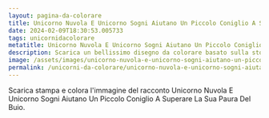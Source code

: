 ```yaml
---
layout: pagina-da-colorare
title: Unicorno Nuvola E Unicorno Sogni Aiutano Un Piccolo Coniglio A Superare La Sua Paura Del Buio.
date: 2024-02-09T18:30:53.005733
tags: unicornidacolorare
metatitle: Unicorno Nuvola E Unicorno Sogni Aiutano Un Piccolo Coniglio A Superare La Sua Paura Del Buio. da colorare
description: Scarica un bellissimo disegno da colorare basato sulla storia Unicorno Nuvola E Unicorno Sogni Aiutano Un Piccolo Coniglio A Superare La Sua Paura Del Buio.
image: /assets/images/unicorno-nuvola-e-unicorno-sogni-aiutano-un-piccolo-coniglio-a-superare-la-sua-paura-del-buio..png
permalink: /unicorni-da-colorare/unicorno-nuvola-e-unicorno-sogni-aiutano-un-piccolo-coniglio-a-superare-la-sua-paura-del-buio..html
---
```

Scarica stampa e colora l'immagine del racconto Unicorno Nuvola E Unicorno Sogni Aiutano Un Piccolo Coniglio A Superare La Sua Paura Del Buio.

